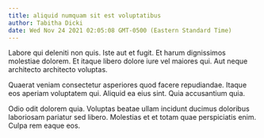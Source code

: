 ```yaml
---
title: aliquid numquam sit est voluptatibus
author: Tabitha Dicki
date: Wed Nov 24 2021 02:05:08 GMT-0500 (Eastern Standard Time)
---
```

Labore qui deleniti non quis. Iste aut et fugit. Et harum dignissimos molestiae dolorem. Et itaque libero dolore iure vel maiores qui. Aut neque architecto architecto voluptas.

 Quaerat veniam consectetur asperiores quod facere repudiandae. Itaque eos aperiam voluptatem qui. Aliquid ea eius sint. Quia accusantium quia.

 Odio odit dolorem quia. Voluptas beatae ullam incidunt ducimus doloribus laboriosam pariatur sed libero. Molestias et et totam quae perspiciatis enim. Culpa rem eaque eos.